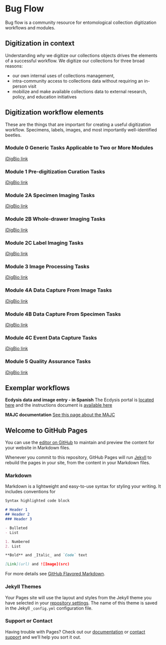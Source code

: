 # Bug Flow
Bug flow is a community resource for entomological collection digitization workflows and modules.

## Digitization in context
Understanding _why_ we digitize our collections objects drives the elements of a successful workflow.  We digitize our collections for three broad reasons:
- our own internal uses of collections management, 
- intra-community access to collections data without requiring an in-person visit
- mobilize and make available collections data to external research, policy, and education initiatives

## Digitization workflow elements
These are the things that are important for creating a useful digitization workflow.  Specimens, labels, images, and most importantly well-identified beetles.


### Module 0 Generic Tasks Applicable to Two or More Modules
[iDigBio link](https://www.idigbio.org/sites/default/files/sites/default/files/Module_0_Pinned_Things.pdf)
### Module 1 Pre-digitization Curation Tasks
[iDigBio link](https://www.idigbio.org/sites/default/files/sites/default/files/Module_1_Pinned_Things.pdf)
### Module 2A Specimen Imaging Tasks
[iDigBio link](https://www.idigbio.org/sites/default/files/sites/default/files/Module_2A_Pinned_Things.pdf)
### Module 2B Whole-drawer Imaging Tasks
[iDigBio link](https://www.idigbio.org/sites/default/files/sites/default/files/Module_2B_Pinned_Things.pdf)
### Module 2C Label Imaging Tasks
[iDigBio link](https://www.idigbio.org/sites/default/files/sites/default/files/Module_2C_Pinned_Things.pdf)
### Module 3 Image Processing Tasks
[iDigBio link](https://www.idigbio.org/sites/default/files/sites/default/files/Module_3_Pinned_Things.pdf)
### Module 4A Data Capture From Image Tasks
[iDigBio link](https://www.idigbio.org/sites/default/files/sites/default/files/Module_4A_Pinned_Things.pdf)
### Module 4B Data Capture From Specimen Tasks
[iDigBio link](https://www.idigbio.org/sites/default/files/sites/default/files/Module_4B_Pinned_Things.pdf)
### Module 4C Event Data Capture Tasks
[iDigBio link](https://www.idigbio.org/sites/default/files/sites/default/files/Module_4C_Pinned_Things.pdf)
### Module 5 Quality Assurance Tasks
[iDigBio link](https://www.idigbio.org/sites/default/files/sites/default/files/Module_5_Pinned_Things.pdf)


## Exemplar workflows
**Ecdysis data and image entry - in Spanish** The Ecdysis portal is [located here](https://serv.biokic.asu.edu/ecdysis/) and the instructions document is [available here](https://serv.biokic.asu.edu/ecdysis/content/InstruccionesEcdysis.pdf)

**MAJC documentation** [See this page about the MAJC](majc/)





## Welcome to GitHub Pages

You can use the [editor on GitHub](https://github.com/mandrewj/Bug_Flow/edit/master/README.md) to maintain and preview the content for your website in Markdown files.

Whenever you commit to this repository, GitHub Pages will run [Jekyll](https://jekyllrb.com/) to rebuild the pages in your site, from the content in your Markdown files.

### Markdown

Markdown is a lightweight and easy-to-use syntax for styling your writing. It includes conventions for

```markdown
Syntax highlighted code block

# Header 1
## Header 2
### Header 3

- Bulleted
- List

1. Numbered
2. List

**Bold** and _Italic_ and `Code` text

[Link](url) and ![Image](src)
```

For more details see [GitHub Flavored Markdown](https://guides.github.com/features/mastering-markdown/).

### Jekyll Themes

Your Pages site will use the layout and styles from the Jekyll theme you have selected in your [repository settings](https://github.com/mandrewj/Bug_Flow/settings). The name of this theme is saved in the Jekyll `_config.yml` configuration file.

### Support or Contact

Having trouble with Pages? Check out our [documentation](https://help.github.com/categories/github-pages-basics/) or [contact support](https://github.com/contact) and we’ll help you sort it out.
